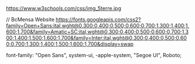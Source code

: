 
https://www.w3schools.com/css/img_5terre.jpg


// BcMensa Website
https://fonts.googleapis.com/css2?family=Open+Sans:ital,wght@0,300;0,400;0,500;0,600;0,700;1,300;1,400;1,600;1,700&family=Amatic+SC:ital,wght@0,300;0,400;0,500;0,600;0,700;1,300;1,400;1,500;1,600;1,700&family=Inter:ital,wght@0,300;0,400;0,500;0,600;0,700;1,300;1,400;1,500;1,600;1,700&display=swap

font-family: "Open Sans", system-ui, -apple-system, "Segoe UI", Roboto;